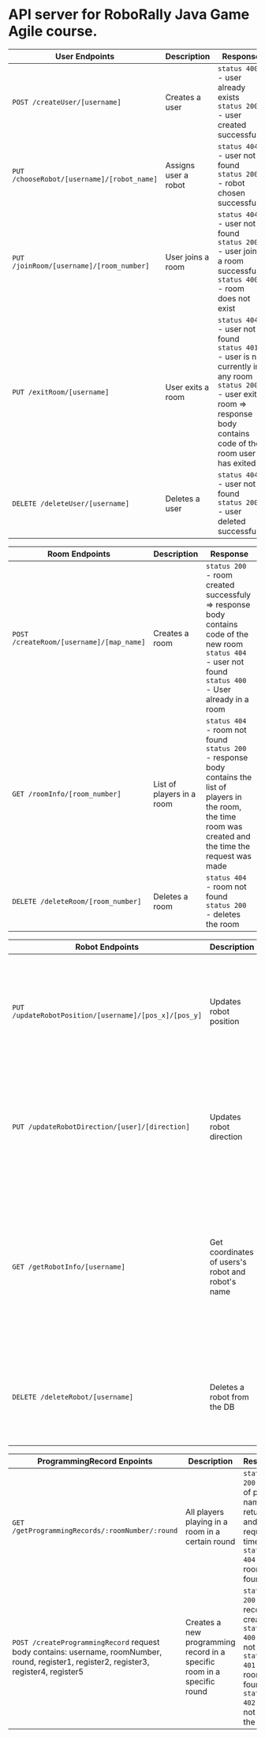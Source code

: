 # API server for RoboRally Java Game Agile course.
| User Endpoints                                   | Description |  Response | 
| -------------------------------------------| ---------| --- | 
| ``POST /createUser/[username]``            | Creates a user | ``status 400`` - user already exists <br> ``status 200`` - user created successfully |
|``PUT /chooseRobot/[username]/[robot_name]``| Assigns user a robot | ``status 404`` - user not found <br> ``status 200`` - robot chosen successfully | 
|``PUT /joinRoom/[username]/[room_number]``  | User joins a room | ``status 404`` - user not found <br> ``status 200`` - user joins a room successfully <br> ``status 400`` - room does not exist | 
| ``PUT /exitRoom/[username]``| User exits a room | ``status 404`` - user not found <br> ``status 401`` - user is not currently in any room <br> ``status 200`` - user exits room => response body contains code of the room user has exited |
| ``DELETE /deleteUser/[username]`` | Deletes a user | ``status 404`` - user not found <br> ``status 200`` - user deleted successfully | 


| Room Endpoints | Description | Response | 
| --- | --- |  --- |
|``POST /createRoom/[username]/[map_name]``  | Creates a room | ``status 200`` - room created successfuly => response body contains code of the new room <br> ``status 404`` - user not found <br>``status 400`` -  User already in a room |
|``GET /roomInfo/[room_number]``          | List of players in a room | ``status 404`` - room not found <br>  ``status 200`` - response body contains the list of players in the room, the time room was created and the time the request was made| 
|``DELETE /deleteRoom/[room_number]``              | Deletes a room |  ``status 404`` - room not found <br> ``status 200`` - deletes the room|



| Robot Endpoints | Description | Response | 
| --- | --- | ---|
| ``PUT /updateRobotPosition/[username]/[pos_x]/[pos_y]`` | Updates robot position | ``status 200`` - robot position has been updated <br> ``status 404`` - user not found <br> ``status 401`` - user does not have any robot | 
| ``PUT /updateRobotDirection/[user]/[direction]`` | Updates robot direction | ``status 200`` - robot direction has been updated <br> ``status 404`` - user not found <br> ``status 401`` - user does not have any robot | 
| ``GET /getRobotInfo/[username]`` | Get coordinates of users's robot and robot's name | ``status 200`` - response body contains name of the robot, coordinates x, y and direction of the robot<br> ``status 401`` - user does not have any robot <br> ``status 404`` - user not found |
| ``DELETE /deleteRobot/[username]`` | Deletes a robot from the DB | ``status 200`` - robot deleted successfully <br> ``status 400`` - robot not found <br> ``status 404`` - user not found | 



| ProgrammingRecord Enpoints | Description | Response |
| --- | --- | --- |
| ``GET /getProgrammingRecords/:roomNumber/:round`` | All players playing in a room in a certain round | ``status 200`` - list of player names returned and the request time <br> ``status 404`` - room not found |
| ``POST /createProgrammingRecord`` request body contains: username, roomNumber, round, register1, register2, register3, register4, register5 | Creates a new programming record in a specific room in a specific round | ``status 200`` - record created <br> ``status 400`` - user not found <br> ``status 401`` - room not found <br> ``status 402`` - user not joined the room | 